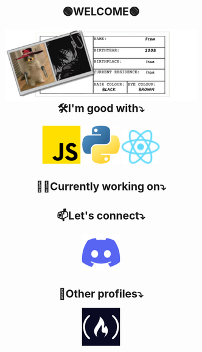 <h1 align="center">🟢WELCOME🟢</h1>
<img src='https://raw.githubusercontent.com/Fr-zm/Fr-zm/refs/heads/main/readme/header.png' align="left">

 <h1 align="center">🛠️I'm good with⤵️</h1>

 <p align="center">
<a href="https://www.freecodecamp.org/certification/Frzm/javascript-algorithms-and-data-structures-v8">
<img src="https://raw.githubusercontent.com/Fr-zm/Fr-zm/refs/heads/main/readme/js.png" alt="javaScript" width="100px"></a>

<a href="https://www.freecodecamp.org/certification/Frzm/scientific-computing-with-python-v7">
<img src="https://raw.githubusercontent.com/Fr-zm/Fr-zm/refs/heads/main/readme/python.png" alt="python" width="100px"></a>

<a href="">
<img src="https://raw.githubusercontent.com/Fr-zm/Fr-zm/9b888337acf4a3416da3bd434347858d050d4f2a/readme/React-icon.svg" alt="python" width="100px"></a>

</p>


<h1 align="center">🧑‍💻Currently working on⤵️</h1>
<p align="center">

</p>


<h1 align="center">📫Let's connect⤵️</h1>

<p align="center"><a href="https://discord.com/users/frzm"><img src="https://raw.githubusercontent.com/Fr-zm/Fr-zm/refs/heads/main/readme/discord.png" width="100px"></a></p>

<h1 align="center">👋Other profiles⤵️</h1>

<p align="center">

<a href="https://www.freecodecamp.org/Frzm">
<img src="https://raw.githubusercontent.com/Fr-zm/Fr-zm/refs/heads/main/readme/fcc.png" width="100px"></a>

</p>
